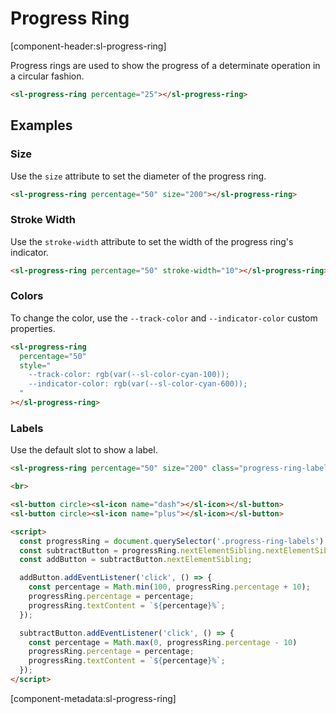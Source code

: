 # Progress Ring

[component-header:sl-progress-ring]

Progress rings are used to show the progress of a determinate operation in a circular fashion.

```html preview
<sl-progress-ring percentage="25"></sl-progress-ring>
```

## Examples

### Size

Use the `size` attribute to set the diameter of the progress ring.

```html preview
<sl-progress-ring percentage="50" size="200"></sl-progress-ring>
```

### Stroke Width

Use the `stroke-width` attribute to set the width of the progress ring's indicator.

```html preview
<sl-progress-ring percentage="50" stroke-width="10"></sl-progress-ring>
```

### Colors

To change the color, use the `--track-color` and `--indicator-color` custom properties.

```html preview
<sl-progress-ring 
  percentage="50" 
  style="
    --track-color: rgb(var(--sl-color-cyan-100)); 
    --indicator-color: rgb(var(--sl-color-cyan-600));
  "
></sl-progress-ring>
```

### Labels

Use the default slot to show a label.

```html preview
<sl-progress-ring percentage="50" size="200" class="progress-ring-labels" style="margin-bottom: .5rem;">50%</sl-progress-ring>

<br>

<sl-button circle><sl-icon name="dash"></sl-icon></sl-button>
<sl-button circle><sl-icon name="plus"></sl-icon></sl-button>

<script>
  const progressRing = document.querySelector('.progress-ring-labels');
  const subtractButton = progressRing.nextElementSibling.nextElementSibling;
  const addButton = subtractButton.nextElementSibling;

  addButton.addEventListener('click', () => {
    const percentage = Math.min(100, progressRing.percentage + 10);
    progressRing.percentage = percentage;
    progressRing.textContent = `${percentage}%`;
  });

  subtractButton.addEventListener('click', () => {
    const percentage = Math.max(0, progressRing.percentage - 10)
    progressRing.percentage = percentage;
    progressRing.textContent = `${percentage}%`;
  });
</script>
```

[component-metadata:sl-progress-ring]
